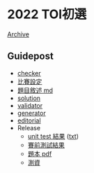 # 2022 TOI初選

[Archive](https://www.twpca.org/)

## Guidepost

- [checker](checker/)
- [比賽設定](config/)
- [題目敘述 md](problem/)
- [solution](solution/)
- [validator](validator/)
- [generator](generator/)
- [editorial](https://toip2022.twpca.org/editorial/editorial)
- Release
  - [unit test 結果](https://toip2022.twpca.org/release/unittest.html) ([txt](release/unittest.txt))
  - [賽前測試結果](https://toip2022.twpca.org/release/result.html)
  - [題本 pdf](https://toip2022.twpca.org/release/problem/problems.pdf)
  - [測資](release/testdata)
